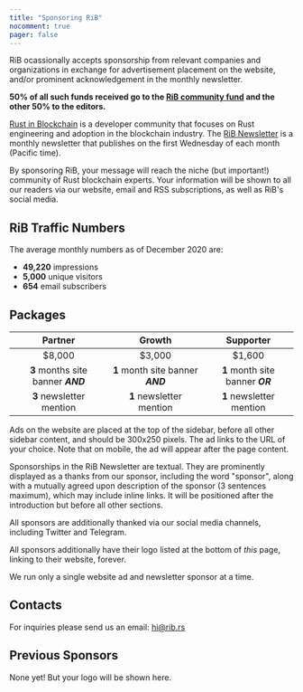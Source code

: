 ```yaml
---
title: "Sponsoring RiB"
nocomment: true
pager: false
---
```


RiB ocassionally accepts sponsorship from relevant companies and organizations
in exchange for advertisement placement
on the website, and/or prominent acknowledgement in the monthly newsletter.

**50% of all such funds received go to the [RiB community fund][cfund]
and the other 50% to the editors.**

[cfund]: /community-fund

[Rust in Blockchain](https://rustinblockchain.org) is a developer community
that focuses on Rust engineering and adoption in the blockchain industry.
The [RiB Newsletter](/newsletters) is a monthly newsletter that publishes on
the first Wednesday of each month (Pacific time).

By sponsoring RiB, your message will reach the niche (but important!) community
of Rust blockchain experts. Your information will be shown to all our readers
via our website, email and RSS subscriptions, as well as RiB's social media.

## RiB Traffic Numbers

The average monthly numbers as of December 2020 are:
- **49,220** impressions  
- **5,000** unique visitors
- **654** email subscribers

## Packages

 Partner                           | Growth                            | Supporter
:---------------------------------:|:---------------------------------:|:--------------------------------:
            $8,000                 |             $3,000                |             $1,600
**3** months site banner **_AND_** | **1** month site banner **_AND_** | **1** month site banner **_OR_** 
**3** newsletter mention           | **1** newsletter mention          | **1** newsletter mention


Ads on the website are placed at the top of the sidebar,
before all other sidebar content, and should be 300x250 pixels.
The ad links to the URL of your choice.
Note that on mobile, the ad will appear after the page content.

Sponsorships in the RiB Newsletter are textual.
They are prominently displayed as a thanks from our sponsor,
including the word "sponsor", along with a mutually
agreed upon description of the sponsor (3 sentences maximum),
which may include inline links.
It will be positioned after the introduction but before all other sections.

All sponsors are additionally thanked via our social media channels,
including Twitter and Telegram.

All sponsors additionally have their logo listed at the bottom of _this_ page,
linking to their website, forever.

We run only a single website ad and newsletter sponsor at a time.

## Contacts

For inquiries please send us an email: hi@rib.rs

## Previous Sponsors

None yet! But your logo will be shown here.

